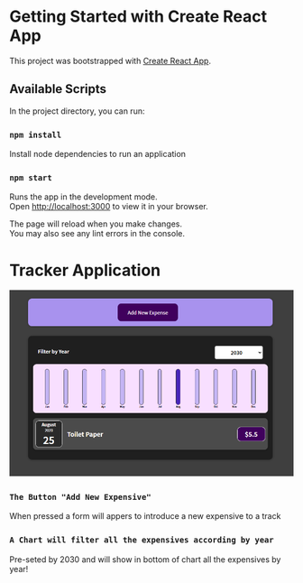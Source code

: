 # Getting Started with Create React App

This project was bootstrapped with [Create React App](https://github.com/facebook/create-react-app).

## Available Scripts

In the project directory, you can run:

### `npm install `

Install node dependencies to run an application

### `npm start`

Runs the app in the development mode.\
Open [http://localhost:3000](http://localhost:3000) to view it in your browser.

The page will reload when you make changes.\
You may also see any lint errors in the console.

# Tracker Application 

![App Introduction](./img/Tracker.png)

### `The Button "Add New Expensive" `

When pressed a form will appers to introduce a new expensive to a track

### `A Chart will filter all the expensives according by year `

Pre-seted by 2030 and will show in bottom of chart all the expensives by year!